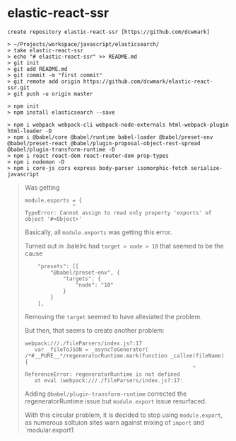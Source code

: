 # elastic-react-ssr

`
create repository elastic-react-ssr [https://github.com/dcwmark]
`

```
> ~/Projects/workspace/javascript/elasticsearch/
> take elastic-react-ssr
> echo "# elastic-react-ssr" >> README.md
> git init
> git add README.md
> git commit -m "first commit"
> git remote add origin https://github.com/dcwmark/elastic-react-ssr.git
> git push -u origin master
```

```
> npm init
> npm install elasticsearch --save

> npm i webpack webpack-cli webpack-node-externals html-webpack-plugin html-loader -D
> npm i @babel/core @babel/runtime babel-loader @babel/preset-env @babel/preset-react @babel/plugin-proposal-object-rest-spread @babel/plugin-transform-runtime -D
> npm i react react-dom react-router-dom prop-types
> npm i nodemon -D
> npm i core-js cors express body-parser isomorphic-fetch serialize-javascript
```

> Was getting
> ```
> module.exports = {
>                ^
> TypeError: Cannot assign to read only property 'exports' of object '#<Object>'
> ```
> Basically, all `module.exports` was getting this error.
> 
> Turned out in .balelrc had `target > node > 10` that seemed to be the cause
> ```
>     "presets": [[
>         "@babel/preset-env", {
>             "targets": {
>                 "node": "10"
>             }
>         }
>     ],
> ```
> Removing the `target` seemed to have alleviated the problem.
> 
> But then, that seems to create another problem:
> ```
> webpack:///./fileParsers/index.js?:17
>    var _fileToJSON = _asyncToGenerator( /*#__PURE__*/regeneratorRuntime.mark(function _callee(fileName) {
>                                                      ^
> ReferenceError: regeneratorRuntime is not defined
>    at eval (webpack:///./fileParsers/index.js?:17:
> ```
>
> Adding `@babel/plugin-transform-runtime` corrected the regeneratorRuntime issue but `module.export` issue resurfaced.
>
> With this circular problem, it is decided to stop using `module.export`, as numerous soltuion sites warn against mixing of `import` and `modular.export1
>
